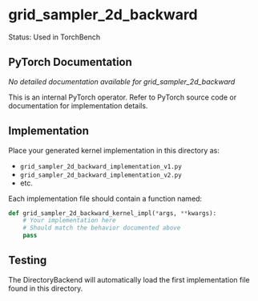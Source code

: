# grid_sampler_2d_backward

Status: Used in TorchBench

## PyTorch Documentation

*No detailed documentation available for grid_sampler_2d_backward*

This is an internal PyTorch operator. Refer to PyTorch source code or documentation for implementation details.

## Implementation

Place your generated kernel implementation in this directory as:
- `grid_sampler_2d_backward_implementation_v1.py`
- `grid_sampler_2d_backward_implementation_v2.py`
- etc.

Each implementation file should contain a function named:
```python
def grid_sampler_2d_backward_kernel_impl(*args, **kwargs):
    # Your implementation here
    # Should match the behavior documented above
    pass
```

## Testing

The DirectoryBackend will automatically load the first implementation file found in this directory.
